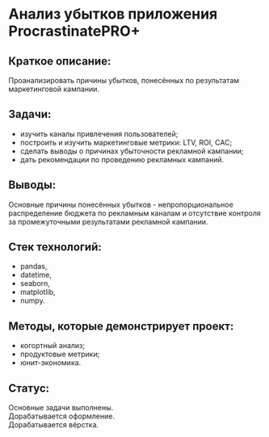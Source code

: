 # Анализ убытков приложения ProcrastinatePRO+

## Краткое описание:
Проанализировать причины убытков, понесённых по результатам маркетинговой кампании.

## Задачи:
- изучить каналы привлечения пользователей;
- построить и изучить маркетинговые метрики: LTV, ROI, CAC;
- сделать выводы о причинах убыточности рекламной кампании;
- дать рекомендации по проведению рекламных кампаний.

## Выводы:
Основные причины понесённых убытков - непропорциональное распределение бюджета по рекламным каналам и отсутствие контроля за промежуточными результатами рекламной кампании.

## Стек технологий:
- pandas,
- datetime,
- seaborn,
- matplotlib,
- numpy.

## Методы, которые демонстрирует проект:
- когортный анализ;
- продуктовые метрики;
- юнит-экономика.

## Статус:  
Основные задачи выполнены.  
Дорабатывается оформление.  
Дорабатывается вёрстка.



